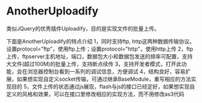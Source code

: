 AnotherUploadify
================

类似JQuery的优秀插件Uploadify，目的是实现文件的批量上传。

下面是AnotherUploadify的特点介绍
1，同时支持ftp, http这两种数据传输协议。设置protocol="ftp"，使用ftp上传；设置protocol="http"，使用http上传
2，ftp上传，ftpserver主机地址，端口，数据包大小和数据包发送的频率可配置，支持大文件(超过100M)的批量上传，支持断点续传
3，支持开发者模式，打开此功能，会在浏览器控制台看到一系列的调试信息，方便调试
4，结构良好，容易扩展，如果想实现自定义socket传输，可通过继承BaseModule，重写相应的方法实现目的
5，文件上传的状态通过js展现，flash与js的接口已经定好，如果想实现自定义的风格和效果，可以在接口里修改相应的实现方法，而不用修改as3代码

